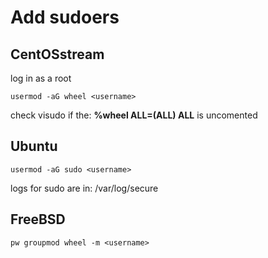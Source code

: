 # Add sudoers

## CentOSstream

log in as a root 
```
usermod -aG wheel <username>
```

check visudo if the: **%wheel  ALL=(ALL)  ALL** is uncomented

## Ubuntu

```
usermod -aG sudo <username>
```

logs for sudo are in: /var/log/secure

## FreeBSD
```
pw groupmod wheel -m <username>
```